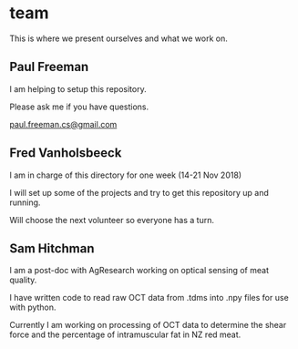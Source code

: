 # team
This is where we present ourselves and what we work on.

## Paul Freeman
I am helping to setup this repository.

Please ask me if you have questions.

paul.freeman.cs@gmail.com

## Fred Vanholsbeeck
I am in charge of this directory for one week (14-21 Nov 2018)

I will set up some of the projects and try to get this repository up and running. 

Will choose the next volunteer so everyone has a turn.

## Sam Hitchman

I am a post-doc with AgResearch working on optical sensing of meat quality.

I have written code to read raw OCT data from .tdms into .npy files for use with python.

Currently I am working on processing of OCT data to determine the shear force and the percentage of intramuscular fat in NZ red meat.



